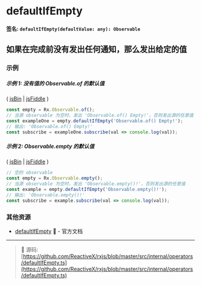# defaultIfEmpty

#### 签名: `defaultIfEmpty(defaultValue: any): Observable`

## 如果在完成前没有发出任何通知，那么发出给定的值

### 示例

##### 示例 1: 没有值的 Observable.of 的默认值

( [jsBin](http://jsbin.com/yawumoqatu/1/edit?js,console) |
[jsFiddle](https://jsfiddle.net/btroncone/8ex96cov/) )

```js
const empty = Rx.Observable.of();
// 当源 observable 为空时，发出 'Observable.of() Empty!'，否则发出源的任意值
const exampleOne = empty.defaultIfEmpty('Observable.of() Empty!');
// 输出: 'Observable.of() Empty!'
const subscribe = exampleOne.subscribe(val => console.log(val));
```

##### 示例 2: Observable.empty 的默认值

( [jsBin](http://jsbin.com/kojafuvesu/1/edit?js,console) |
[jsFiddle](https://jsfiddle.net/btroncone/3edw828p/) )

```js
// 空的 observable 
const empty = Rx.Observable.empty();
// 当源 observable 为空时，发出 'Observable.empty()!'，否则发出源的任意值
const example = empty.defaultIfEmpty('Observable.empty()!');
// 输出: 'Observable.empty()!'
const subscribe = example.subscribe(val => console.log(val));
```


### 其他资源

* [defaultIfEmpty](http://cn.rx.js.org/class/es6/Observable.js~Observable.html#instance-method-defaultIfEmpty) :newspaper: - 官方文档

---
> :file_folder: 源码:  [https://github.com/ReactiveX/rxjs/blob/master/src/internal/operators/defaultIfEmpty.ts](https://github.com/ReactiveX/rxjs/blob/master/src/internal/operators/defaultIfEmpty.ts)
